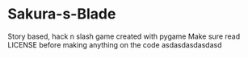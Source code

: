 # Sakura-s-Blade
Story based, hack n slash game created with pygame
Make sure read LICENSE before making anything on the code
asdasdasdasdasd